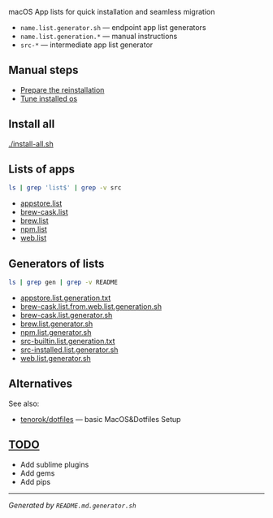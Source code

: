 macOS App lists for quick installation and seamless migration

* `name.list.generator.sh` — endpoint app list generators
* `name.list.generation.*` — manual instructions
* `src-*` — intermediate app list generator

## Manual steps
- [Prepare the reinstallation](https://github.com/a-x-/apps/blob/master/prepare-reinstall-os.md)
- [Tune installed os](https://github.com/a-x-/apps/blob/master/prepare-installed-os.md)

## Install all
[./install-all.sh](./install-all.sh)

## Lists of apps
```sh
ls | grep 'list$' | grep -v src
```
* [appstore.list](appstore.list)
* [brew-cask.list](brew-cask.list)
* [brew.list](brew.list)
* [npm.list](npm.list)
* [web.list](web.list)

## Generators of lists
```sh
ls | grep gen | grep -v README
```
* [appstore.list.generation.txt](appstore.list.generation.txt)
* [brew-cask.list.from.web.list.generation.sh](brew-cask.list.from.web.list.generation.sh)
* [brew-cask.list.generator.sh](brew-cask.list.generator.sh)
* [brew.list.generator.sh](brew.list.generator.sh)
* [npm.list.generator.sh](npm.list.generator.sh)
* [src-builtin.list.generation.txt](src-builtin.list.generation.txt)
* [src-installed.list.generator.sh](src-installed.list.generator.sh)
* [web.list.generator.sh](web.list.generator.sh)

## Alternatives

See also:
* [tenorok/dotfiles](https://github.com/tenorok/dotfiles) — basic MacOS&Dotfiles Setup

## [TODO](TODO.md)
* Add sublime plugins
* Add gems
* Add pips

----
_Generated by `README.md.generator.sh`_
